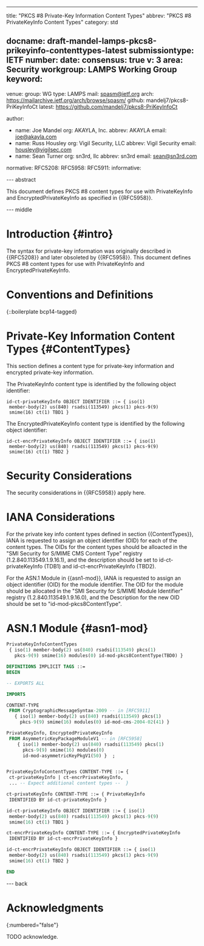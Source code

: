 ---
title: "PKCS #8 Private-Key Information Content Types"
abbrev: "PKCS #8 PrivateKeyInfo Content Types"
category: std

docname: draft-mandel-lamps-pkcs8-prikeyinfo-contenttypes-latest
submissiontype: IETF
number:
date:
consensus: true
v: 3
area: Security
workgroup: LAMPS Working Group
keyword:
 - 
venue:
  group: WG
  type: LAMPS
  mail: spasm@ietf.org
  arch: https://mailarchive.ietf.org/arch/browse/spasm/
  github: mandelj7/pkcs8-PriKeyInfoCt
  latest: https://github.com/mandelj7/pkcs8-PriKeyInfoCt

author:
- name: Joe Mandel
  org: AKAYLA, Inc.
  abbrev: AKAYLA
  email: joe@akayla.com
- name: Russ Housley
  org: Vigil Security, LLC
  abbrev: Vigil Security
  email: housley@vigilsec.com
- name: Sean Turner
  org: sn3rd, llc
  abbrev: sn3rd
  email: sean@sn3rd.com

normative:
  RFC5208:
  RFC5958:
  RFC5911:
informative:


--- abstract

This document defines PKCS #8 content types for use with
PrivateKeyInfo and EncryptedPrivateKeyInfo as specified in
{{RFC5958}}.

--- middle

# Introduction {#intro}

The syntax for private-key information was originally described in {{RFC5208}} and
later obsoleted by {{RFC5958}}. This document defines PKCS #8 content types for
use with PrivateKeyInfo and EncryptedPrivateKeyInfo.

# Conventions and Definitions

{::boilerplate bcp14-tagged}

# Private-Key Information Content Types {#ContentTypes}

This section defines a content type for private-key information and
encrypted private-key information.

The PrivateKeyInfo content type is identified by the following object identifier:

~~~
id-ct-privateKeyInfo OBJECT IDENTIFIER ::= { iso(1)
 member-body(2) us(840) rsadsi(113549) pkcs(1) pkcs-9(9)
 smime(16) ct(1) TBD1 }
~~~

The EncryptedPrivateKeyInfo content type is identified by the following object identifier:

~~~
id-ct-encrPrivateKeyInfo OBJECT IDENTIFIER ::= { iso(1)
 member-body(2) us(840) rsadsi(113549) pkcs(1) pkcs-9(9)
 smime(16) ct(1) TBD2 }
~~~

# Security Considerations

The security considerations in {{RFC5958}} apply here.


# IANA Considerations

For the private key info content types defined in section {{ContentTypes}},
IANA is requested to assign an object identifier (OID) for each of the content types. The
OIDs for the content types should be alloacted in the "SMI Security for S/MIME CMS Content Type"
registry (1.2.840.113549.1.9.16.1), and the description should be set to id-ct-privateKeyInfo (TDB1)
and id-ct-encrPrivateKeyInfo (TBD2).

For the ASN.1 Module in {{asn1-mod}}, IANA is requested to assign an
object identifier (OID) for the module identifier. The OID for the module
should be allocated in the "SMI Security for S/MIME Module Identifier"
registry (1.2.840.113549.1.9.16.0), and the Description for the new OID should be set
to "id-mod-pkcs8ContentType".

# ASN.1 Module {#asn1-mod}

~~~ asn.1
PrivateKeyInfoContentTypes
 { iso(1) member-body(2) us(840) rsadsi(113549) pkcs(1)
   pkcs-9(9) smime(16) modules(0) id-mod-pkcs8ContentType(TBD0) }

DEFINITIONS IMPLICIT TAGS ::=
BEGIN

-- EXPORTS ALL

IMPORTS

CONTENT-TYPE
 FROM CryptographicMessageSyntax-2009 -- in [RFC5911]
   { iso(1) member-body(2) us(840) rsadsi(113549) pkcs(1)
     pkcs-9(9) smime(16) modules(0) id-mod-cms-2004-02(41) }

PrivateKeyInfo, EncryptedPrivateKeyInfo
 FROM AsymmetricKeyPackageModuleV1 -- in [RFC5958]
    { iso(1) member-body(2) us(840) rsadsi(113549) pkcs(1)
      pkcs-9(9) smime(16) modules(0)
      id-mod-asymmetricKeyPkgV1(50) }  ;


PrivateKeyInfoContentTypes CONTENT-TYPE ::= {
 ct-privateKeyInfo | ct-encrPrivateKeyInfo,
 ... -- Expect additional content types --  }

ct-privateKeyInfo CONTENT-TYPE ::= { PrivateKeyInfo
 IDENTIFIED BY id-ct-privateKeyInfo }

id-ct-privateKeyInfo OBJECT IDENTIFIER ::= { iso(1)
 member-body(2) us(840) rsadsi(113549) pkcs(1) pkcs-9(9)
 smime(16) ct(1) TBD1 }

ct-encrPrivateKeyInfo CONTENT-TYPE ::= { EncryptedPrivateKeyInfo
 IDENTIFIED BY id-ct-encrPrivateKeyInfo }

id-ct-encrPrivateKeyInfo OBJECT IDENTIFIER ::= { iso(1)
 member-body(2) us(840) rsadsi(113549) pkcs(1) pkcs-9(9)
 smime(16) ct(1) TBD2 }

END
~~~
--- back

# Acknowledgments
{:numbered="false"}

TODO acknowledge.

